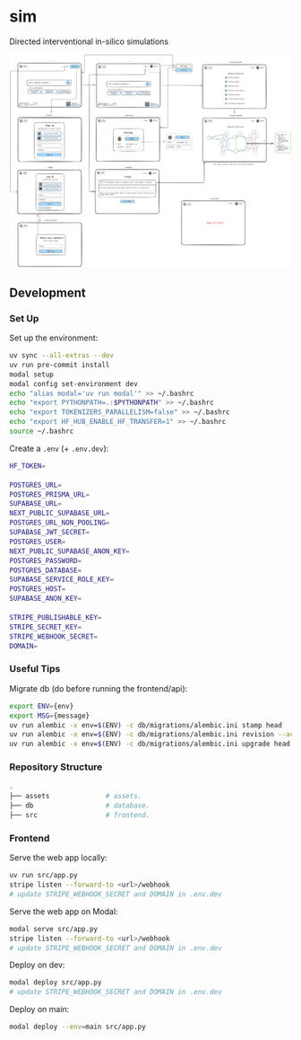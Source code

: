 # sim

Directed interventional in-silico simulations

![Website diagram](./assets/sim.excalidraw.png)

## Development

### Set Up

Set up the environment:

```bash
uv sync --all-extras --dev
uv run pre-commit install
modal setup
modal config set-environment dev
echo "alias modal='uv run modal'" >> ~/.bashrc
echo "export PYTHONPATH=.:$PYTHONPATH" >> ~/.bashrc
echo "export TOKENIZERS_PARALLELISM=false" >> ~/.bashrc
echo "export HF_HUB_ENABLE_HF_TRANSFER=1" >> ~/.bashrc
source ~/.bashrc
```

Create a `.env` (+ `.env.dev`):

```bash
HF_TOKEN=

POSTGRES_URL=
POSTGRES_PRISMA_URL=
SUPABASE_URL=
NEXT_PUBLIC_SUPABASE_URL=
POSTGRES_URL_NON_POOLING=
SUPABASE_JWT_SECRET=
POSTGRES_USER=
NEXT_PUBLIC_SUPABASE_ANON_KEY=
POSTGRES_PASSWORD=
POSTGRES_DATABASE=
SUPABASE_SERVICE_ROLE_KEY=
POSTGRES_HOST=
SUPABASE_ANON_KEY=

STRIPE_PUBLISHABLE_KEY=
STRIPE_SECRET_KEY=
STRIPE_WEBHOOK_SECRET=
DOMAIN=
```

### Useful Tips

Migrate db (do before running the frontend/api):

```bash
export ENV={env}
export MSG={message}
uv run alembic -x env=$(ENV) -c db/migrations/alembic.ini stamp head
uv run alembic -x env=$(ENV) -c db/migrations/alembic.ini revision --autogenerate -m "$(MSG)" --version-path db/migrations/versions/$(ENV)
uv run alembic -x env=$(ENV) -c db/migrations/alembic.ini upgrade head
```

### Repository Structure

```bash
.
├── assets              # assets.
├── db                  # database.
├── src                 # frontend.
```

### Frontend

Serve the web app locally:

```bash
uv run src/app.py
stripe listen --forward-to <url>/webhook
# update STRIPE_WEBHOOK_SECRET and DOMAIN in .env.dev
```

Serve the web app on Modal:

```bash
modal serve src/app.py
stripe listen --forward-to <url>/webhook
# update STRIPE_WEBHOOK_SECRET and DOMAIN in .env.dev
```

Deploy on dev:

```bash
modal deploy src/app.py
# update STRIPE_WEBHOOK_SECRET and DOMAIN in .env.dev
```

Deploy on main:

```bash
modal deploy --env=main src/app.py
```
